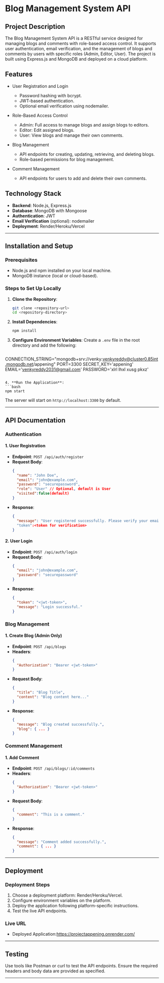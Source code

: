 # Blog Management System API

## Project Description
The Blog Management System API is a RESTful service designed for managing blogs and comments with role-based access control. It supports user authentication, email verification, and the management of blogs and comments by users with specific roles (Admin, Editor, User). The project is built using Express.js and MongoDB and deployed on a cloud platform.

## Features
- User Registration and Login
  - Password hashing with bcrypt.
  - JWT-based authentication.
  - Optional email verification using nodemailer.

- Role-Based Access Control
  - Admin: Full access to manage blogs and assign blogs to editors.
  - Editor: Edit assigned blogs.
  - User: View blogs and manage their own comments.

- Blog Management
  - API endpoints for creating, updating, retrieving, and deleting blogs.
  - Role-based permissions for blog management.

- Comment Management
  - API endpoints for users to add and delete their own comments.

## Technology Stack
- **Backend**: Node.js, Express.js
- **Database**: MongoDB with Mongoose
- **Authentication**: JWT
- **Email Verification** (optional): nodemailer
- **Deployment**: Render/Heroku/Vercel

---

## Installation and Setup

### Prerequisites
- Node.js and npm installed on your local machine.
- MongoDB instance (local or cloud-based).

### Steps to Set Up Locally
1. **Clone the Repository**:
   ```bash
   git clone <repository-url>
   cd <repository-directory>
   ```

2. **Install Dependencies**:
   ```bash
   npm install
   ```

3. **Configure Environment Variables**:
   Create a `.env` file in the root directory and add the following:
   ```env
  CONNECTION_STRING="mongodb+srv://venky:venkyreddy@cluster0.85int.mongodb.net/appening"
PORT=3300
SECRET_KEY='appening'
EMAIL='venkyreddy2031@gmail.com'
PASSWORD='xlrl lhxl xusg pkxz'
   ```

4. **Run the Application**:
   ```bash
   npm start
   ```
   The server will start on `http://localhost:3300` by default.

---

## API Documentation

### Authentication

#### 1. **User Registration**
- **Endpoint**: `POST /api/auth/register`
- **Request Body**:
  ```json
  {
    "name": "John Doe",
    "email": "john@example.com",
    "password": "securepassword",
    "role": "User" // Optional, default is User
    "visited":false(default)
  }
  ```
- **Response**:
  ```json
  {
    "message": "User registered successfully. Please verify your email."
    "token":<token for verification>
  }
  ```

#### 2. **User Login**
- **Endpoint**: `POST /api/auth/login`
- **Request Body**:
  ```json
  {
    "email": "john@example.com",
    "password": "securepassword"
  }
  ```
- **Response**:
  ```json
  {
    "token": "<jwt-token>",
    "message": "Login successful."
  }
  ```

### Blog Management

#### 1. **Create Blog** (Admin Only)
- **Endpoint**: `POST /api/blogs`
- **Headers**:
  ```json
  {
    "Authorization": "Bearer <jwt-token>"
  }
  ```
- **Request Body**:
  ```json
  {
    "title": "Blog Title",
    "content": "Blog content here..."
  }
  ```
- **Response**:
  ```json
  {
    "message": "Blog created successfully.",
    "blog": { ... }
  }
  ```

### Comment Management

#### 1. **Add Comment**
- **Endpoint**: `POST /api/blogs/:id/comments`
- **Headers**:
  ```json
  {
    "Authorization": "Bearer <jwt-token>"
  }
  ```
- **Request Body**:
  ```json
  {
    "comment": "This is a comment."
  }
  ```
- **Response**:
  ```json
  {
    "message": "Comment added successfully.",
    "comment": { ... }
  }
  ```

---

## Deployment

### Deployment Steps
1. Choose a deployment platform: Render/Heroku/Vercel.
2. Configure environment variables on the platform.
3. Deploy the application following platform-specific instructions.
4. Test the live API endpoints.

### Live URL
- Deployed Application:https://projectappening.onrender.com/

---

## Testing
Use tools like Postman or curl to test the API endpoints. Ensure the required headers and body data are provided as specified.

---


